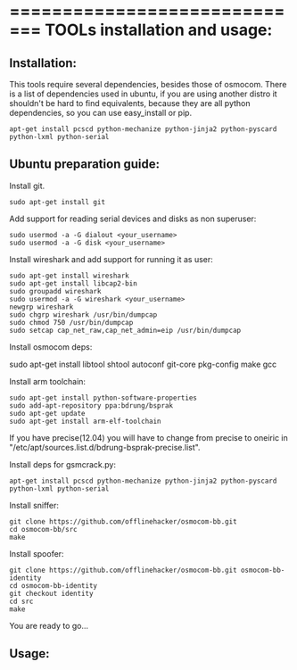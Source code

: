 =============================
TOOLs installation and usage:
=============================

Installation:
-------------

This tools require several dependencies, besides those of osmocom.
There is a list of dependencies used in ubuntu, if you are using
another distro it shouldn't be hard to find equivalents, because they are all
python dependencies, so you can use easy_install or pip.

    apt-get install pcscd python-mechanize python-jinja2 python-pyscard 
    python-lxml python-serial

Ubuntu preparation guide:
-------------------------

Install git.

    sudo apt-get install git

Add support for reading serial devices and disks as non superuser:

    sudo usermod -a -G dialout <your_username>
    sudo usermod -a -G disk <your_username>

Install wireshark and add support for running it as user:

    sudo apt-get install wireshark
    sudo apt-get install libcap2-bin
    sudo groupadd wireshark
    sudo usermod -a -G wireshark <your_username>
    newgrp wireshark
    sudo chgrp wireshark /usr/bin/dumpcap
    sudo chmod 750 /usr/bin/dumpcap
    sudo setcap cap_net_raw,cap_net_admin=eip /usr/bin/dumpcap

Install osmocom deps:
   
   sudo apt-get install libtool shtool autoconf git-core pkg-config make gcc

Install arm toolchain:

    sudo apt-get install python-software-properties
    sudo add-apt-repository ppa:bdrung/bsprak
    sudo apt-get update
    sudo apt-get install arm-elf-toolchain

If you have precise(12.04) you will have to change from precise to oneiric in "/etc/apt/sources.list.d/bdrung-bsprak-precise.list".

Install deps for gsmcrack.py:

    apt-get install pcscd python-mechanize python-jinja2 python-pyscard 
    python-lxml python-serial

Install sniffer:

    git clone https://github.com/offlinehacker/osmocom-bb.git
    cd osmocom-bb/src
    make

Install spoofer:

    git clone https://github.com/offlinehacker/osmocom-bb.git osmocom-bb-identity
    cd osmocom-bb-identity
    git checkout identity
    cd src
    make

You are ready to go...

Usage:
------
